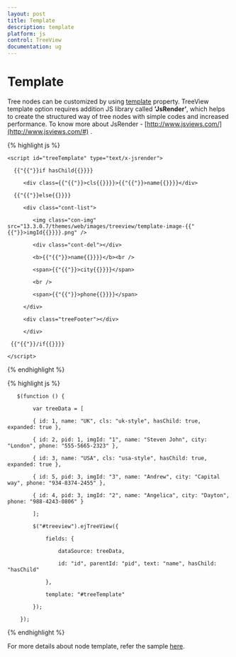 ```yaml
---
layout: post
title: Template
description: template
platform: js
control: TreeView
documentation: ug
---
```



# Template 

Tree nodes can be customized by using [template](https://help.syncfusion.com/api/js/ejtreeview#members:template) property. TreeView template option requires addition JS library called **’JsRender’**, which helps to create the structured way of tree nodes with simple codes and increased performance. To know more about JsRender - [http://www.jsviews.com/](http://www.jsviews.com/#) .  

{% highlight js %}

    <script id="treeTemplate" type="text/x-jsrender">        

      {{"{{"}}if hasChild{{}}}}

         <div class={{"{{"}}>cls{{}}}}>{{"{{"}}>name{{}}}}</div>

      {{"{{"}}else{{}}}}

         <div class="cont-list">

            <img class="con-img" src="13.3.0.7/themes/web/images/treeview/template-image-{{"{{"}}>imgId{{}}}}.png" />

            <div class="cont-del"></div>

            <b>{{"{{"}}>name{{}}}}</b><br />

            <span>{{"{{"}}>city{{}}}}</span>

            <br />

            <span>{{"{{"}}>phone{{}}}}</span>

         </div>

         <div class="treeFooter"></div>

         </div>

     {{"{{"}}/if{{}}}}

    </script>

{% endhighlight %}

{% highlight js %}

       $(function () {

            var treeData = [

            { id: 1, name: "UK", cls: "uk-style", hasChild: true, expanded: true },

            { id: 2, pid: 1, imgId: "1", name: "Steven John", city: "London", phone: "555-5665-2323" },

            { id: 3, name: "USA", cls: "usa-style", hasChild: true, expanded: true },

            { id: 5, pid: 3, imgId: "3", name: "Andrew", city: "Capital way", phone: "934-8374-2455" },

            { id: 4, pid: 3, imgId: "2", name: "Angelica", city: "Dayton", phone: "988-4243-0806" }

            ];

            $("#treeview").ejTreeView({

                fields: {

                    dataSource: treeData,

                    id: "id", parentId: "pid", text: "name", hasChild: "hasChild"

                },

                template: "#treeTemplate"

            });

        });


{% endhighlight %}

For more details about node template, refer the sample [here](http://jsplayground.syncfusion.com/ncztbhc3#). 

